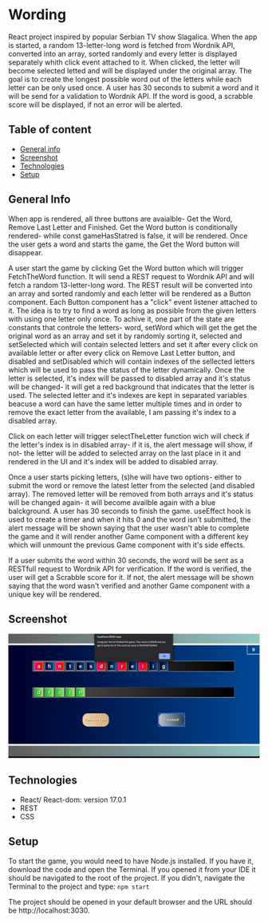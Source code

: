 # Wording
React project inspired by popular Serbian TV show Slagalica. When the app is started, a random 13-letter-long word is fetched from Wordnik API, converted into an array, sorted randomly and every letter is displayed separately whith click event attached to it. When clicked, the letter will become selected letted and will be displayed under the original array. The goal is to create the longest possible word out of the letters while each letter can be only used once. A user has 30 seconds to submit a word and it will be send for a validation to Wordnik API. If the word is good, a scrabble score will be displayed, if not an error will be alerted. 

## Table of content

* [General info](#general_info)
* [Screenshot](#screenshot)
* [Technologies](#technologies)
* [Setup](#setup)

## General Info
When app is rendered, all three buttons are avaialble- Get the Word, Remove Last Letter and Finished. Get the Word button is conditionally rendered- while const gameHasStatred is false, it will be rendered. Once the user gets a word and starts the game, the Get the Word button will disappear. 

A user start the game by clicking Get the Word button which will trigger FetchTheWord function. It will send a REST request to Wordnik API and will fetch a random 13-letter-long word. The REST result will be converted into an array and sorted randomly and each letter will be rendered as a Button component. Each Button component has a "click" event listener attached to it. The idea is to try to find a word as long as possible from the given letters with using one letter only once. To achive it, one part of the state are constants that controle the letters- word, setWord which will get the get the original word as an array and set it by randomly sorting it, selected and setSelected which will contain selected letters and set it after every click on available letter or after every click on Remove Last Letter button, and disabled and setDisabled which will contain indexes of the sellected letters which will be used to pass the status of the letter dynamically. Once the letter is selected, it's index will be passed to disabled array and it's status will be changed- it will get a red background that indicates that the letter is used. The selected letter and it's indexes are kept in separated variables beacuse a word can have the same letter multiple times and in order to remove the exact letter from the available, I am passing it's index to a disabled array. 

Click on each letter will trigger selectTheLetter function wich will check if the letter's index is in disabled array- if it is, the alert message will show, if not- the letter will be added to selected array on the last place in it and rendered in the UI and it's index will be added to disabled array. 

Once a user starts picking letters, (s)he will have two options- either to submit the word or remove the latest letter from the selected (and disabled array). The removed letter will be removed from both arrays and it's status will be changed again- it will become availble again with a blue balckground. A user has 30 seconds to finish the game. useEffect hook is used to create a timer and when it hits 0 and the word isn't submitted, the alert message will be shown saying that the user wasn't able to complete the game and it will render another Game component with a different key which will unmount the previous Game component with it's side effects. 

If a user submits the word within 30 seconds, the word will be sent as a RESTfull request to Wordnik API for verification. If the word is verified, the user will get a Scrabble score for it. If not, the alert message will be shown saying that the word wasn't verified and another Game component with a unique key will be rendered. 

## Screenshot
![alt text](https://github.com/lazarmilovic/Wording/blob/main/Preview.png?raw=true)

## Technologies 

* React/ React-dom: version 17.0.1
* REST
* CSS

## Setup

To start the game, you would need to have Node.js installed. If you have it, download the code and open the Terminal. If you opened it from your IDE it should be navigated to the root of the project. If you didn't, navigate the Terminal to the project and type: 
`npm start`

The project should be opened in your default browser and the URL should be http://localhost:3030.

